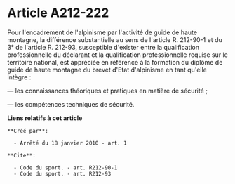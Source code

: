 # Article A212-222

Pour l'encadrement de l'alpinisme par l'activité de guide de haute montagne, la différence substantielle au sens de l'article
R. 212-90-1 et du 3° de l'article R. 212-93, susceptible d'exister entre la qualification professionnelle du déclarant et la
qualification professionnelle requise sur le territoire national, est appréciée en référence à la formation du diplôme de
guide de haute montagne du brevet d'Etat d'alpinisme en tant qu'elle intègre : 

― les connaissances théoriques et pratiques en matière de sécurité ; 

― les compétences techniques de sécurité.

**Liens relatifs à cet article**

	**Créé par**:

	  - Arrêté du 18 janvier 2010 - art. 1

	**Cite**:

	  - Code du sport. - art. R212-90-1
	  - Code du sport. - art. R212-93
